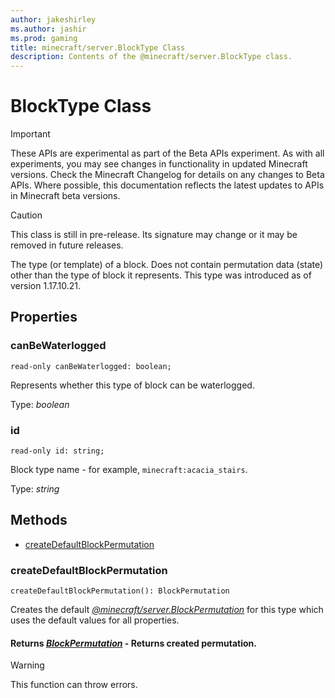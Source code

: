 ```yaml
---
author: jakeshirley
ms.author: jashir
ms.prod: gaming
title: minecraft/server.BlockType Class
description: Contents of the @minecraft/server.BlockType class.
---
```

# BlockType Class
>[!IMPORTANT]
>These APIs are experimental as part of the Beta APIs experiment. As with all experiments, you may see changes in functionality in updated Minecraft versions. Check the Minecraft Changelog for details on any changes to Beta APIs. Where possible, this documentation reflects the latest updates to APIs in Minecraft beta versions.

> [!CAUTION]
> This class is still in pre-release.  Its signature may change or it may be removed in future releases.

The type (or template) of a block. Does not contain permutation data (state) other than the type of block it represents. This type was introduced as of version 1.17.10.21.

## Properties

### **canBeWaterlogged**
`read-only canBeWaterlogged: boolean;`

Represents whether this type of block can be waterlogged.

Type: *boolean*

### **id**
`read-only id: string;`

Block type name - for example, `minecraft:acacia_stairs`.

Type: *string*

## Methods
- [createDefaultBlockPermutation](#createdefaultblockpermutation)

### **createDefaultBlockPermutation**
`
createDefaultBlockPermutation(): BlockPermutation
`

Creates the default [*@minecraft/server.BlockPermutation*](../server/BlockPermutation.md) for this type which uses the default values for all properties.

#### **Returns** [*BlockPermutation*](BlockPermutation.md) - Returns created permutation.

> [!WARNING]
> This function can throw errors.


